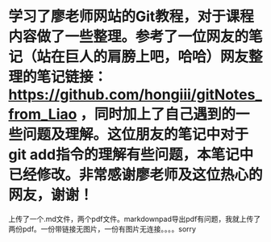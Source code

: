 # 学习了廖老师网站的Git教程，对于课程内容做了一些整理。参考了一位网友的笔记（站在巨人的肩膀上吧，哈哈）网友整理的笔记链接：https://github.com/hongiii/gitNotes_from_Liao ，同时加上了自己遇到的一些问题及理解。这位朋友的笔记中对于git add指令的理解有些问题，本笔记中已经修改。非常感谢廖老师及这位热心的网友，谢谢！
上传了一个.md文件，两个pdf文件。markdownpad导出pdf有问题，我就上传了两份pdf。一份带链接无图片，一份有图片无连接。。。。sorry
